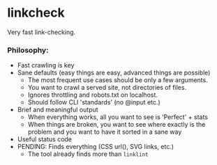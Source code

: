 # linkcheck

Very fast link-checking.

### Philosophy:

* Fast crawling is key
* Sane defaults (easy things are easy, advanced things are possible)
  * The most frequent use cases should be only a few arguments.
  * You want to crawl a served site, not directories of files.
  * Ignores throttling and robots.txt on localhost.
  * Should follow CLI 'standards' (no @input etc.)
* Brief and meaningful output
  * When everything works, all you want to see is 'Perfect' + stats
  * When things are broken, you want to see where exactly is the problem
    and you want to have it sorted in a sane way
* Useful status code
* PENDING: Finds everything (CSS url(), SVG links, etc.)
  * The tool already finds more than `linklint`

